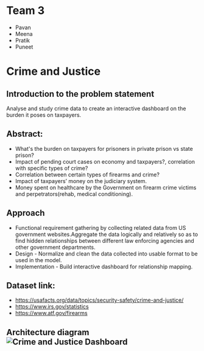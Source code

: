 # Team 3 

- Pavan 
- Meena
- Pratik
- Puneet 
 
# Crime and Justice


## Introduction to the problem statement
Analyse and study crime data to create an interactive dashboard on the burden it poses on taxpayers. 
## Abstract:
- What's the burden on taxpayers for prisoners in private prison vs state prison?
- Impact of pending court cases on economy and taxpayers?, correlation with specific types of crime?
- Correlation between certain types of firearms and crime?
- Impact of taxpayers’ money on the judiciary system.
- Money spent on healthcare by the Government on firearm crime victims and perpetrators(rehab, medical conditioning).


## Approach
- Functional requirement gathering by collecting related data from US government websites.Aggregate the data logically and relatively so as to find hidden relationships between different law enforcing agencies and other government departments.
- Design - Normalize and clean the data collected into usable format to be used in the model. 
- Implementation - Build interactive dashboard for relationship mapping.

## Dataset link:
- https://usafacts.org/data/topics/security-safety/crime-and-justice/
- https://www.irs.gov/statistics
- https://www.atf.gov/firearms

## Architecture diagram![Crime and Justice Dashboard](https://user-images.githubusercontent.com/54655276/110677545-228bf680-818a-11eb-81c8-62031da0ddcf.jpeg)

